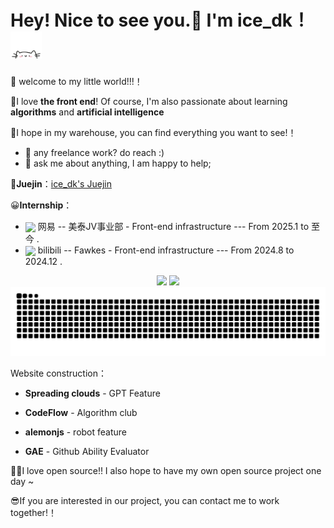 # Hey! Nice to see you.👋 I'm ice_dk！<img src="./img/cat.gif" alt="Meaow" width="50" />

🎈 welcome to my little world!!!！

🔎I love **the front end**! Of course, I'm also passionate about learning **algorithms** and **artificial intelligence**

🥳I hope in my warehouse, you can find everything you want to see!！

- 💼 any freelance work? do reach :)
- 💬 ask me about anything, I am happy to help;

💭**Juejin**：[ice_dk's Juejin](https://juejin.cn/user/2881200123551565)


😀**Internship**：
- <div align="left"><img align="center" src="https://github.com/user-attachments/assets/b5c9e2a2-1c5b-4204-ba30-26cb9c5fd990" height="20px"> 网易 -- 美泰JV事业部 - Front-end infrastructure --- From 2025.1 to 至今 .</div> 

- <div align="left"><img align="center" src="https://github.com/user-attachments/assets/a8e6d954-fa4b-47b0-91bf-565f1c5e2341" height="20px"> bilibili -- Fawkes - Front-end infrastructure --- From 2024.8 to 2024.12 .</div> 

<div align="center">
    <img src="https://github-readme-stats-git-masterrstaa-rickstaa.vercel.app/api?username=CCCdk&theme=tokyonight&show_icons=true" height="170px">
    <img src="https://github-readme-stats-git-masterrstaa-rickstaa.vercel.app/api/top-langs/?username=CCCdk&layout=compact&theme=tokyonight" height="170px">
<div>

<picture>
  <source media="(prefers-color-scheme: dark)" srcset="https://raw.githubusercontent.com/CCCdk/CCCdk/output/github-contribution-grid-snake-dark.svg">
  <source media="(prefers-color-scheme: light)" srcset="https://raw.githubusercontent.com/CCCdk/CCCdk/output/github-contribution-grid-snake.svg">
  <img alt="github-snake" src="https://raw.githubusercontent.com/CCCdk/CCCdk/output/github-contribution-grid-snake.svg" />
</picture>

<div align="left">
    
Website construction：

- **Spreading clouds** - GPT Feature

- **CodeFlow** - Algorithm club

- **alemonjs** - robot feature

- **GAE** - Github Ability Evaluator

<div>

✌🏻I love open source!! I also hope to have my own open source project one day ~

😎If you are interested in our project, you can contact me to work together!！
